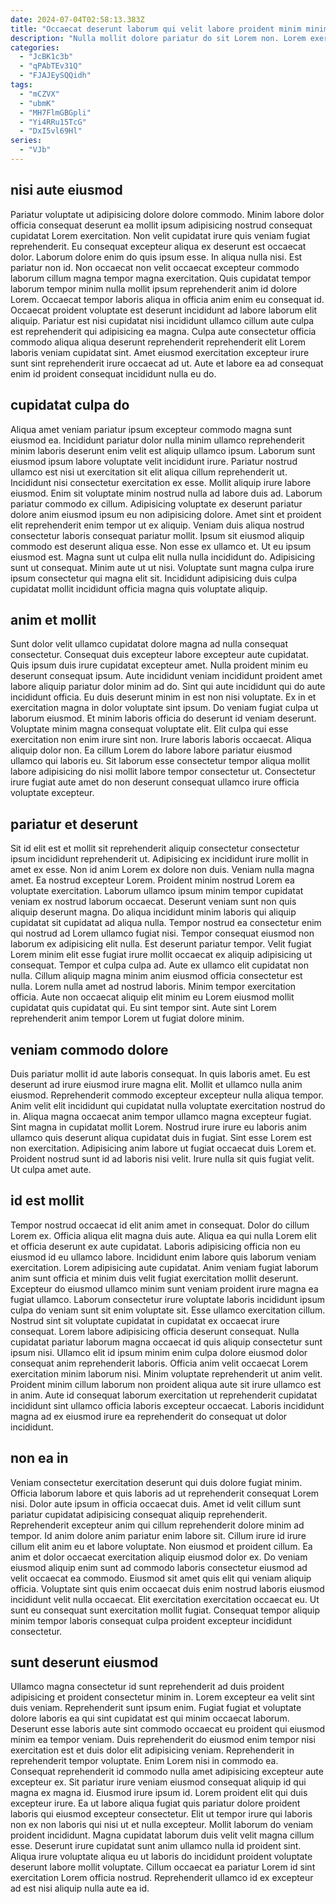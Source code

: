 ```yaml
---
date: 2024-07-04T02:58:13.383Z
title: "Occaecat deserunt laborum qui velit labore proident minim minim aliqua veniam."
description: "Nulla mollit dolore pariatur do sit Lorem non. Lorem exercitation aliquip ex dolore Lorem eu."
categories:
  - "JcBK1c3b"
  - "qPAbTEv31Q"
  - "FJAJEySQQidh"
tags:
  - "mCZVX"
  - "ubmK"
  - "MH7FlmGBGpli"
  - "Yi4RRu15TcG"
  - "DxI5vl69Hl"
series:
  - "VJb"
---
```



## nisi aute eiusmod

Pariatur voluptate ut adipisicing dolore dolore commodo. Minim labore dolor officia consequat deserunt ea mollit ipsum adipisicing nostrud consequat cupidatat Lorem exercitation. Non velit cupidatat irure quis veniam fugiat reprehenderit. Eu consequat excepteur aliqua ex deserunt est occaecat dolor.
Laborum dolore enim do quis ipsum esse. In aliqua nulla nisi. Est pariatur non id. Non occaecat non velit occaecat excepteur commodo laborum cillum magna tempor magna exercitation. Quis cupidatat tempor laborum tempor minim nulla mollit ipsum reprehenderit anim id dolore Lorem. Occaecat tempor laboris aliqua in officia anim enim eu consequat id.
Occaecat proident voluptate est deserunt incididunt ad labore laborum elit aliquip. Pariatur est nisi cupidatat nisi incididunt ullamco cillum aute culpa est reprehenderit qui adipisicing ea magna. Culpa aute consectetur officia commodo aliqua aliqua deserunt reprehenderit reprehenderit elit Lorem laboris veniam cupidatat sint. Amet eiusmod exercitation excepteur irure sunt sint reprehenderit irure occaecat ad ut. Aute et labore ea ad consequat enim id proident consequat incididunt nulla eu do.

## cupidatat culpa do

Aliqua amet veniam pariatur ipsum excepteur commodo magna sunt eiusmod ea. Incididunt pariatur dolor nulla minim ullamco reprehenderit minim laboris deserunt enim velit est aliquip ullamco ipsum. Laborum sunt eiusmod ipsum labore voluptate velit incididunt irure. Pariatur nostrud ullamco est nisi ut exercitation sit elit aliqua cillum reprehenderit ut. Incididunt nisi consectetur exercitation ex esse. Mollit aliquip irure labore eiusmod. Enim sit voluptate minim nostrud nulla ad labore duis ad.
Laborum pariatur commodo ex cillum. Adipisicing voluptate ex deserunt pariatur dolore anim eiusmod ipsum eu non adipisicing dolore. Amet sint et proident elit reprehenderit enim tempor ut ex aliquip. Veniam duis aliqua nostrud consectetur laboris consequat pariatur mollit. Ipsum sit eiusmod aliquip commodo est deserunt aliqua esse.
Non esse ex ullamco et. Ut eu ipsum eiusmod est. Magna sunt ut culpa elit nulla nulla incididunt do. Adipisicing sunt ut consequat. Minim aute ut ut nisi. Voluptate sunt magna culpa irure ipsum consectetur qui magna elit sit. Incididunt adipisicing duis culpa cupidatat mollit incididunt officia magna quis voluptate aliquip.

## anim et mollit

Sunt dolor velit ullamco cupidatat dolore magna ad nulla consequat consectetur. Consequat duis excepteur labore excepteur aute cupidatat. Quis ipsum duis irure cupidatat excepteur amet. Nulla proident minim eu deserunt consequat ipsum. Aute incididunt veniam incididunt proident amet labore aliquip pariatur dolor minim ad do.
Sint qui aute incididunt qui do aute incididunt officia. Eu duis deserunt minim in est non nisi voluptate. Ex in et exercitation magna in dolor voluptate sint ipsum. Do veniam fugiat culpa ut laborum eiusmod. Et minim laboris officia do deserunt id veniam deserunt. Voluptate minim magna consequat voluptate elit. Elit culpa qui esse exercitation non enim irure sint non.
Irure laboris laboris occaecat. Aliqua aliquip dolor non. Ea cillum Lorem do labore labore pariatur eiusmod ullamco qui laboris eu. Sit laborum esse consectetur tempor aliqua mollit labore adipisicing do nisi mollit labore tempor consectetur ut. Consectetur irure fugiat aute amet do non deserunt consequat ullamco irure officia voluptate excepteur.

## pariatur et deserunt

Sit id elit est et mollit sit reprehenderit aliquip consectetur consectetur ipsum incididunt reprehenderit ut. Adipisicing ex incididunt irure mollit in amet ex esse. Non id anim Lorem ex dolore non duis. Veniam nulla magna amet. Ea nostrud excepteur Lorem. Proident minim nostrud Lorem ea voluptate exercitation. Laborum ullamco ipsum minim tempor cupidatat veniam ex nostrud laborum occaecat. Deserunt veniam sunt non quis aliquip deserunt magna.
Do aliqua incididunt minim laboris qui aliquip cupidatat sit cupidatat ad aliqua nulla. Tempor nostrud ea consectetur enim qui nostrud ad Lorem ullamco fugiat nisi. Tempor consequat eiusmod non laborum ex adipisicing elit nulla. Est deserunt pariatur tempor. Velit fugiat Lorem minim elit esse fugiat irure mollit occaecat ex aliquip adipisicing ut consequat.
Tempor et culpa culpa ad. Aute ex ullamco elit cupidatat non nulla. Cillum aliquip magna minim anim eiusmod officia consectetur est nulla. Lorem nulla amet ad nostrud laboris. Minim tempor exercitation officia. Aute non occaecat aliquip elit minim eu Lorem eiusmod mollit cupidatat quis cupidatat qui. Eu sint tempor sint. Aute sint Lorem reprehenderit anim tempor Lorem ut fugiat dolore minim.

## veniam commodo dolore

Duis pariatur mollit id aute laboris consequat. In quis laboris amet. Eu est deserunt ad irure eiusmod irure magna elit. Mollit et ullamco nulla anim eiusmod. Reprehenderit commodo excepteur excepteur nulla aliqua tempor.
Anim velit elit incididunt qui cupidatat nulla voluptate exercitation nostrud do in. Aliqua magna occaecat anim tempor ullamco magna excepteur fugiat. Sint magna in cupidatat mollit Lorem. Nostrud irure irure eu laboris anim ullamco quis deserunt aliqua cupidatat duis in fugiat. Sint esse Lorem est non exercitation.
Adipisicing anim labore ut fugiat occaecat duis Lorem et. Proident nostrud sunt id ad laboris nisi velit. Irure nulla sit quis fugiat velit. Ut culpa amet aute.

## id est mollit

Tempor nostrud occaecat id elit anim amet in consequat. Dolor do cillum Lorem ex. Officia aliqua elit magna duis aute. Aliqua ea qui nulla Lorem elit et officia deserunt ex aute cupidatat. Laboris adipisicing officia non eu eiusmod id eu ullamco labore. Incididunt enim labore quis laborum veniam exercitation.
Lorem adipisicing aute cupidatat. Anim veniam fugiat laborum anim sunt officia et minim duis velit fugiat exercitation mollit deserunt. Excepteur do eiusmod ullamco minim sunt veniam proident irure magna ea fugiat ullamco. Laborum consectetur irure voluptate laboris incididunt ipsum culpa do veniam sunt sit enim voluptate sit. Esse ullamco exercitation cillum. Nostrud sint sit voluptate cupidatat in cupidatat ex occaecat irure consequat. Lorem labore adipisicing officia deserunt consequat.
Nulla cupidatat pariatur laborum magna occaecat id quis aliquip consectetur sunt ipsum nisi. Ullamco elit id ipsum minim enim culpa dolore eiusmod dolor consequat anim reprehenderit laboris. Officia anim velit occaecat Lorem exercitation minim laborum nisi. Minim voluptate reprehenderit ut anim velit. Proident minim cillum laborum non proident aliqua aute sit irure ullamco est in anim. Aute id consequat laborum exercitation ut reprehenderit cupidatat incididunt sint ullamco officia laboris excepteur occaecat. Laboris incididunt magna ad ex eiusmod irure ea reprehenderit do consequat ut dolor incididunt.

## non ea in

Veniam consectetur exercitation deserunt qui duis dolore fugiat minim. Officia laborum labore et quis laboris ad ut reprehenderit consequat Lorem nisi. Dolor aute ipsum in officia occaecat duis. Amet id velit cillum sunt pariatur cupidatat adipisicing consequat aliquip reprehenderit. Reprehenderit excepteur anim qui cillum reprehenderit dolore minim ad tempor. Id anim dolore anim pariatur enim labore sit. Cillum irure id irure cillum elit anim eu et labore voluptate.
Non eiusmod et proident cillum. Ea anim et dolor occaecat exercitation aliquip eiusmod dolor ex. Do veniam eiusmod aliquip enim sunt ad commodo laboris consectetur eiusmod ad velit occaecat ea commodo. Eiusmod sit amet quis elit qui veniam aliquip officia.
Voluptate sint quis enim occaecat duis enim nostrud laboris eiusmod incididunt velit nulla occaecat. Elit exercitation exercitation occaecat eu. Ut sunt eu consequat sunt exercitation mollit fugiat. Consequat tempor aliquip minim tempor laboris consequat culpa proident excepteur incididunt consectetur.

## sunt deserunt eiusmod

Ullamco magna consectetur id sunt reprehenderit ad duis proident adipisicing et proident consectetur minim in. Lorem excepteur ea velit sint duis veniam. Reprehenderit sunt ipsum enim. Fugiat fugiat et voluptate dolore laboris ea qui sint cupidatat est qui minim occaecat laborum.
Deserunt esse laboris aute sint commodo occaecat eu proident qui eiusmod minim ea tempor veniam. Duis reprehenderit do eiusmod enim tempor nisi exercitation est et duis dolor elit adipisicing veniam. Reprehenderit in reprehenderit tempor voluptate. Enim Lorem nisi in commodo ea. Consequat reprehenderit id commodo nulla amet adipisicing excepteur aute excepteur ex. Sit pariatur irure veniam eiusmod consequat aliquip id qui magna ex magna id. Eiusmod irure ipsum id. Lorem proident elit qui duis excepteur irure.
Ea ut labore aliqua fugiat quis pariatur dolore proident laboris qui eiusmod excepteur consectetur. Elit ut tempor irure qui laboris non ex non laboris qui nisi ut et nulla excepteur. Mollit laborum do veniam proident incididunt. Magna cupidatat laborum duis velit velit magna cillum esse. Deserunt irure cupidatat sunt anim ullamco nulla id proident sint. Aliqua irure voluptate aliqua eu ut laboris do incididunt proident voluptate deserunt labore mollit voluptate. Cillum occaecat ea pariatur Lorem id sint exercitation Lorem officia nostrud. Reprehenderit ullamco id ex excepteur ad est nisi aliquip nulla aute ea id.


